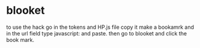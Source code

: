 # blooket
to use the hack go in the tokens and HP.js file copy it make a bookamrk and in the url field type javascript: and paste.
then go to blooket and click the book mark.
